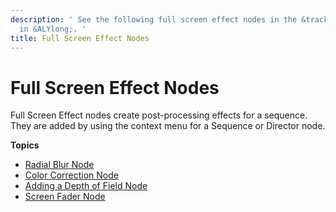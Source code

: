 ```yaml
---
description: ' See the following full screen effect nodes in the &trackview-editor;
  in &ALYlong;. '
title: Full Screen Effect Nodes
---
```

# Full Screen Effect Nodes<a name="cinematics-track-view-nodes-full-screen-intro"></a>

Full Screen Effect nodes create post\-processing effects for a sequence\. They are added by using the context menu for a Sequence or Director node\.

**Topics**
+ [Radial Blur Node](/docs/userguide/cinematics/track-view/nodes-blur.md)
+ [Color Correction Node](/docs/userguide/cinematics/track-view/nodes-color-correction.md)
+ [Adding a Depth of Field Node](/docs/userguide/cinematics/track-view/nodes-dof.md)
+ [Screen Fader Node](/docs/userguide/cinematics/track-view/nodes-screen-fader.md)